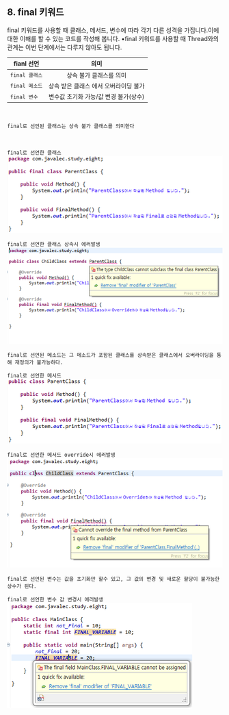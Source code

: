 ## 8. final 키워드
  final 키워드를 사용할 때 클래스, 메서드, 변수에 따라 각기 다른 성격을 가집니다.이에 대한 이해를 할 수 있는 코드를 작성해 봅니다.
  •final 키워드를 사용할 때 Thread와의 관계는 이번 단계에서는 다루지 않아도 됩니다.

  | fianl 선언 | 의미 |
  |---|:---:|
  | `final 클래스` | 상속 불가 클래스를 의미  |
  | `final 메소드` | 상속 받은 클래스 에서 오버라이딩 불가  |
  | `final 변수` | 변수값 초기화 가능/값 변경 불가(상수) |
  <br>  

  ```
  final로 선언된 클래스는 상속 불가 클래스를 의미한다
  ```
  <br>

`final로 선언한 클래스`
<br>
  <img src="../pictures/8/finalClass1.PNG">
<br>


`final로 선언한 클래스 상속시 에러발생`
<br>
  <img src="../pictures/8/finalClass_2.png">
<br>

```
final로 선언된 메소드는 그 메소드가 포함된 클래스를 상속받은 클래스에서 오버라이딩을 통해 재정의가 불가능하다.
```

`final로 선언한 메서드`
<br>
  <img src="../pictures/8/finalMethod1.PNG">
<br>


`final로 선언한 메서드 override시 에러발생`
<br>
  <img src="../pictures/8/finalMethod_2.png">
<br>

```
final로 선언된 변수는 값을 초기화만 할수 있고, 그 값의 변경 및 새로운 할당이 불가능한 상수가 된다.
```


`final로 선언한 변수 값 변경시 에러발생`
<br>
<img src="../pictures/8/finalVariable1.PNG">
<br>
